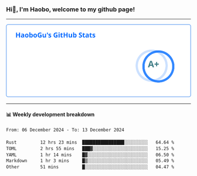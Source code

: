 <!--<h2 align="center"> Hi👋, I'm Haobo, welcome to my github page! </h2>-->
### Hi👋, I'm Haobo, welcome to my github page!
-------

<img href="https://github.com/HaoboGu" src="assets/stats.svg" alt="github stats" /> 

-------

#### 📊 **Weekly development breakdown**
<!--START_SECTION:waka-->

```txt
From: 06 December 2024 - To: 13 December 2024

Rust         12 hrs 23 mins  ████████████████░░░░░░░░░   64.64 %
TOML         2 hrs 55 mins   ███▓░░░░░░░░░░░░░░░░░░░░░   15.25 %
YAML         1 hr 14 mins    █▓░░░░░░░░░░░░░░░░░░░░░░░   06.50 %
Markdown     1 hr 3 mins     █▒░░░░░░░░░░░░░░░░░░░░░░░   05.49 %
Other        51 mins         █░░░░░░░░░░░░░░░░░░░░░░░░   04.47 %
```

<!--END_SECTION:waka-->
<!--
backup url: https://github-readme-status-dusky-ten.vercel.app/api?username=HaoboGu&count_private=true&show_icons=true&theme=transparent&border_color=2f80ed
-->
<!--
**HaoboGu/HaoboGu** is a ✨ _special_ ✨ repository because its `README.md` (this file) appears on your GitHub profile.

Here are some ideas to get you started:

- 🔭 I’m currently working on AI-assisted programming tools
- 🌱 I’m currently learning ...
- 👯 I’m looking to collaborate on ...
- 🤔 I’m looking for help with ...
- 💬 Ask me about ...
- 📫 How to reach me: ...
- 😄 Pronouns: ...
- ⚡ Fun fact: ...
-->
